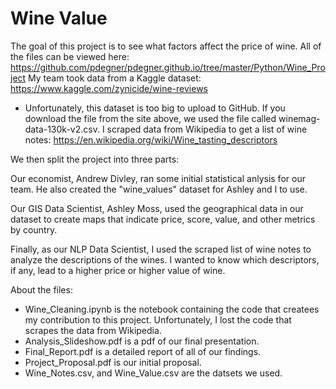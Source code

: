 # Wine Value
The goal of this project is to see what factors affect the price of wine. 
All of the files can be viewed here: https://github.com/pdegner/pdegner.github.io/tree/master/Python/Wine_Project 
My team took data from a Kaggle dataset: https://www.kaggle.com/zynicide/wine-reviews
 * Unfortunately, this dataset is too big to upload to GitHub. If you download the file from the site above, we used the file called winemag-data-130k-v2.csv.
I scraped data from Wikipedia to get a list of wine notes: https://en.wikipedia.org/wiki/Wine_tasting_descriptors

We then split the project into three parts:

Our economist, Andrew Divley, ran some initial statistical anlysis for our team. He also created the "wine_values" dataset for Ashley and I to use. 

Our GIS Data Scientist, Ashley Moss, used the geographical data in our dataset to create maps that indicate price, score, value, and other metrics by country. 

Finally, as our NLP Data Scientist, I used the scraped list of wine notes to analyze the descriptions of the wines. I wanted to know which descriptors, if any, lead to a higher price or higher value of wine. 

About the files:
 * Wine_Cleaning.ipynb is the notebook containing the code that createes my contribution to this project. 
    Unfortunately, I lost the code that scrapes the data from Wikipedia. 
 * Analysis_Slideshow.pdf is a pdf of our final presentation. 
 * Final_Report.pdf is a detailed report of all of our findings. 
 * Project_Proposal.pdf is our initial proposal. 
 * Wine_Notes.csv, and Wine_Value.csv are the datsets we used. 

